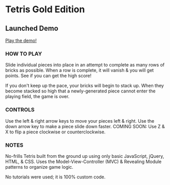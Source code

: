 # Tetris Gold Edition

Launched Demo
--------

[Play the demo!](https://rawgit.com/dexterford77/tetris/master/index.html)

### HOW TO PLAY

Slide individual pieces into place in an attempt to complete as many rows of bricks as possible. When a row is complete, it will vanish & you will get points. See if you can get the high score!

If you don't keep up the pace, your bricks will begin to stack up. When they become stacked so high that a newly-generated piece cannot enter the playing field, the game is over.

### CONTROLS

Use the left & right arrow keys to move your pieces left & right.
Use the down arrow key to make a piece slide down faster.
COMING SOON: Use Z & X to flip a piece clockwise or counterclockwise.

### NOTES

No-frills Tetris built from the ground up using only basic JavaScript, jQuery, HTML, & CSS. Uses the Model-View-Controller (MVC) & Revealing Module patterns to organize game logic.

No tutorials were used; it is 100% custom code.

